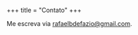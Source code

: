 +++
title = "Contato"
+++
	
Me escreva via <a href="mailto:rafaelbdefazio@gmail.com">rafaelbdefazio@gmail.com</a>.